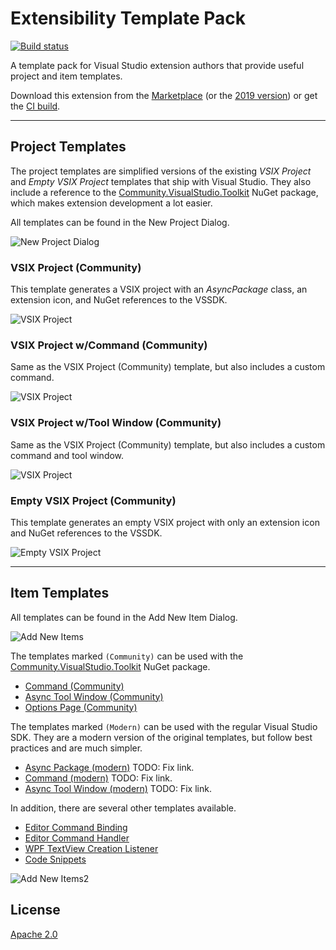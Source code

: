 # Extensibility Template Pack

[![Build status](https://ci.appveyor.com/api/projects/status/opoy5kyysss7f851?svg=true)](https://ci.appveyor.com/project/madskristensen/extensibilitytemplatepack-dhpo7)

A template pack for Visual Studio extension authors that provide useful project and item templates.

Download this extension from the [Marketplace](https://marketplace.visualstudio.com/items?itemName=MadsKristensen.ExtensibilityItemTemplates2022) (or the [2019 version](https://marketplace.visualstudio.com/items?itemName=MadsKristensen.ExtensibilityItemTemplates)) 
or get the [CI build](https://www.vsixgallery.com/extension/88049e1e-62f2-4ea2-851f-9ddb2de37f41).

----------------------------------------------

## Project Templates
The project templates are simplified versions of the existing *VSIX Project* and *Empty VSIX Project* templates that ship with Visual Studio. They also include a reference to the [Community.VisualStudio.Toolkit](https://www.nuget.org/packages/Community.VisualStudio.Toolkit/) NuGet package, which makes extension development a lot easier.

All templates can be found in the New Project Dialog.

![New Project Dialog](art/npd.png?)

### VSIX Project (Community)
This template generates a VSIX project with an *AsyncPackage* class, an extension icon, and NuGet references to the VSSDK.

![VSIX Project](art/vsix-project.png)

### VSIX Project w/Command (Community)
Same as the VSIX Project (Community) template, but also includes a custom command.

![VSIX Project](art/vsix-project-with-command.png)

### VSIX Project w/Tool Window (Community)
Same as the VSIX Project (Community) template, but also includes a custom command and tool window.

![VSIX Project](art/vsix-project-with-tool-window.png)

### Empty VSIX Project (Community)
This template generates an empty VSIX project with only an extension icon and NuGet references to the VSSDK.

![Empty VSIX Project](art/empty-vsix-project.png)

----------------------------------------------

## Item Templates

All templates can be found in the Add New Item Dialog.

![Add New Items](art/add-new-items.png)

The templates marked `(Community)` can be used with the [Community.VisualStudio.Toolkit](https://www.nuget.org/packages/Community.VisualStudio.Toolkit/) NuGet package.

* [Command (Community)](https://github.com/VsixCommunity/ExtensibilityTemplatePack/tree/master/src/2022/ItemTemplates/CustomCommandCommunity)
* [Async Tool Window (Community)](https://github.com/VsixCommunity/ExtensibilityTemplatePack/tree/master/src/2022/ItemTemplates/ToolWindowCommunity)
* [Options Page (Community)](https://github.com/VsixCommunity/ExtensibilityTemplatePack/tree/master/src/2022/ItemTemplates/OptionsPageCommunity)

The templates marked `(Modern)` can be used with the regular Visual Studio SDK. They are a modern version of the original templates, but follow best practices and are much simpler.

* [Async Package (modern)](https://github.com/madskristensen/VsixItemTemplates/blob/master/src/ItemTemplates/Package/VsPkg.cs) TODO: Fix link.
* [Command (modern)](https://github.com/madskristensen/VsixItemTemplates/blob/master/src/ItemTemplates/CustomCommand/Command.cs) TODO: Fix link.
* [Async Tool Window (modern)](https://github.com/madskristensen/VsixItemTemplates/tree/master/src/ItemTemplates/ToolWindow) TODO: Fix link.

In addition, there are several other templates available.

* [Editor Command Binding](https://github.com/VsixCommunity/ExtensibilityTemplatePack/tree/master/src/2022/ItemTemplates/EditorCommandBinding)
* [Editor Command Handler](https://github.com/VsixCommunity/ExtensibilityTemplatePack/tree/master/src/2022/ItemTemplates/EditorCommandHandler)
* [WPF TextView Creation Listener](https://github.com/VsixCommunity/ExtensibilityTemplatePack/tree/master/src/2022/ItemTemplates/TextviewCreationListener)
* [Code Snippets](https://github.com/VsixCommunity/ExtensibilityTemplatePack/blob/master/src/2022/ItemTemplates/Snippet)

![Add New Items2](art/add-new-items2.png)

## License
[Apache 2.0](LICENSE)
